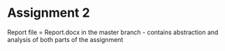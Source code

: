 # Assignment 2 

Report file = Report.docx in the master branch - contains abstraction and analysis of both parts of the assignment
